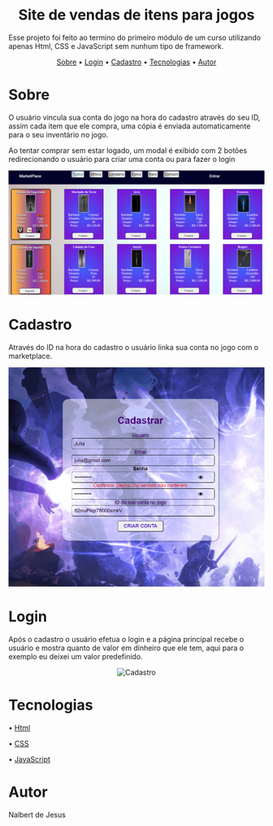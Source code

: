 <h1 align="center"> Site de vendas de itens para jogos</h1>

<p> Esse projeto foi feito ao termino do primeiro módulo de um curso utilizando apenas Html, CSS e JavaScript sem nunhum tipo de framework. </p>

<p align = "center">
<a href="#sobre">Sobre</a> •
<a href="#login">Login</a> •
<a href="#cadastro">Cadastro</a> •
<a href="#tecnologias">Tecnologias</a> •
<a href="#autor">Autor</a>
</p>

# Sobre

<p>O usuário vincula sua conta do jogo na hora do cadastro através do seu ID, assim cada item que ele compra, uma cópia é enviada automaticamente para o seu inventário no jogo.</p>
<p>Ao tentar comprar sem estar logado, um modal é exibido com 2 botões redirecionando o usuário para criar uma conta ou para fazer o login</p>

<p align="center">
 <img alt="Verificação" title="Verificação" src="./assets/Animação.gif">
 </p>

# Cadastro

Através do ID na hora do cadastro o usuário linka sua conta no jogo com o marketplace.
<p align="center">
 <img alt="Cadastro" title="Cadastro" src="./assets/cadastro.gif">
 </p>

# Login

Após o cadastro o usuário efetua o login e a página principal recebe o usuário e mostra quanto de valor em dinheiro que ele tem, aqui para o exemplo eu deixei um valor predefinido.
<p align="center">
 <img alt="Cadastro" title="Cadastro" src="./assets/login.gif">
 </p>


# Tecnologias
<p>• <a href="#">Html</a></p> 
<p>• <a href="#">CSS</a> </p> 
<p>• <a href="#">JavaScript</a> </p> 

# Autor

<p>Nalbert de Jesus </p>
